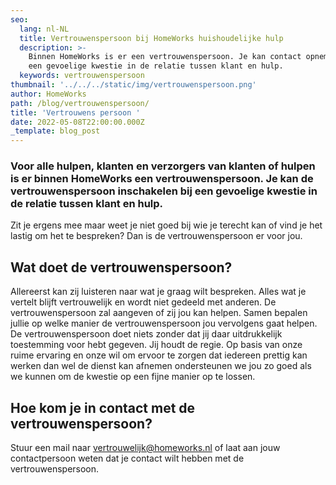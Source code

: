 ```yaml
---
seo:
  lang: nl-NL
  title: Vertrouwenspersoon bij HomeWorks huishoudelijke hulp
  description: >-
    Binnen HomeWorks is er een vertrouwenspersoon. Je kan contact opnemen bij
    een gevoelige kwestie in de relatie tussen klant en hulp. 
  keywords: vertrouwenspersoon
thumbnail: '../../../static/img/vertrouwenspersoon.png'
author: HomeWorks
path: /blog/vertrouwenspersoon/
title: 'Vertrouwens persoon '
date: 2022-05-08T22:00:00.000Z
_template: blog_post
---
```




### Voor alle hulpen, klanten en verzorgers van klanten of hulpen is er binnen HomeWorks een vertrouwenspersoon.  Je kan de vertrouwenspersoon inschakelen bij een gevoelige kwestie in de relatie tussen klant en hulp.

Zit je ergens mee maar weet je niet goed bij wie je terecht kan of vind je het lastig om het te bespreken? Dan is de vertrouwenspersoon er voor jou.

## Wat doet de vertrouwenspersoon?

Allereerst kan zij luisteren naar wat je graag wilt bespreken. Alles wat je vertelt blijft vertrouwelijk en wordt niet gedeeld met anderen. De vertrouwenspersoon zal aangeven of zij jou kan helpen. Samen bepalen jullie op welke manier de vertrouwenspersoon jou vervolgens gaat helpen. De vertrouwenspersoon doet niets zonder dat jij daar uitdrukkelijk toestemming voor hebt gegeven. Jij houdt de regie. Op basis van onze ruime ervaring en onze wil om ervoor te zorgen dat iedereen prettig kan werken dan wel de dienst kan afnemen ondersteunen we jou zo goed als we kunnen om de kwestie op een fijne manier op te lossen.

## Hoe kom je in contact met de vertrouwenspersoon?

Stuur een mail naar vertrouwelijk@homeworks.nl of laat aan jouw contactpersoon weten dat je contact wilt hebben met de vertrouwenspersoon.

